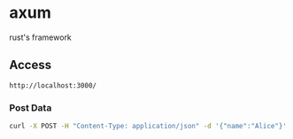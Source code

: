 # axum

rust's framework

## Access

```
http://localhost:3000/
```

### Post Data

```sh
curl -X POST -H "Content-Type: application/json" -d '{"name":"Alice"}' http://localhost:7878/users
```
